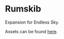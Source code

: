 # Rumskib

Expansion for Endless Sky.

Assets can be found [here](https://github.com/TheGiraffe3/homula-rumskib-assets).
